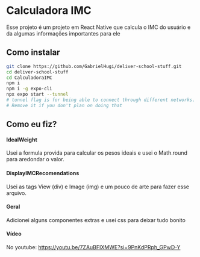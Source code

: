 # Calculadora IMC

Esse projeto é um projeto em React Native que calcula o IMC do usuário e da algumas informações importantes para ele

## Como instalar

```bash
git clone https://github.com/GabrielHugi/deliver-school-stuff.git
cd deliver-school-stuff
cd CalculadoraIMC
npm i
npm i -g expo-cli
npx expo start --tunnel
# tunnel flag is for being able to connect through different networks.
# Remove it if you don't plan on doing that
```

## Como eu fiz?

#### IdealWeight

Usei a formula provida para calcular os pesos ideais e usei o Math.round para aredondar o valor.

#### DisplayIMCRecomendations

Usei as tags View (div) e Image (img) e um pouco de arte para fazer esse arquivo.

#### Geral

Adicionei alguns componentes extras e usei css para deixar tudo bonito

#### Vídeo

No youtube: https://youtu.be/7ZAuBFIXMWE?si=9PnKdPRph_GPwD-Y
